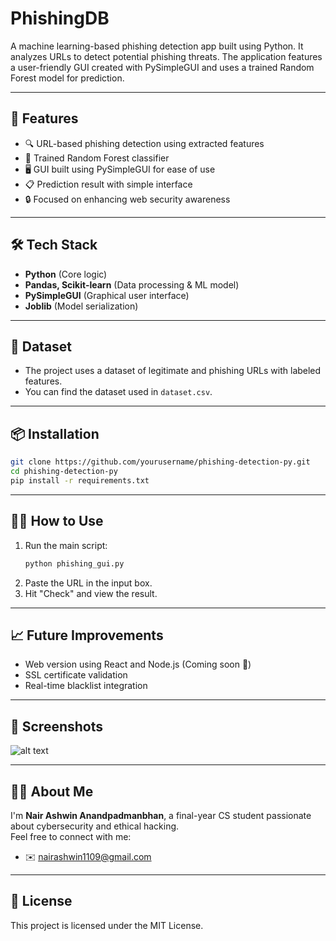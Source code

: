 # PhishingDB

A machine learning-based phishing detection app built using Python. It analyzes URLs to detect potential phishing threats. The application features a user-friendly GUI created with PySimpleGUI and uses a trained Random Forest model for prediction.

---

## 🚀 Features

- 🔍 URL-based phishing detection using extracted features
- 🧠 Trained Random Forest classifier
- 🖥️ GUI built using PySimpleGUI for ease of use
- 📋 Prediction result with simple interface
- 🔒 Focused on enhancing web security awareness

---

## 🛠️ Tech Stack

- **Python** (Core logic)
- **Pandas, Scikit-learn** (Data processing & ML model)
- **PySimpleGUI** (Graphical user interface)
- **Joblib** (Model serialization)

---

## 🧪 Dataset

- The project uses a dataset of legitimate and phishing URLs with labeled features.
- You can find the dataset used in `dataset.csv`.

---

## 📦 Installation

```bash
git clone https://github.com/yourusername/phishing-detection-py.git
cd phishing-detection-py
pip install -r requirements.txt
```

---

## 🧑‍💻 How to Use

1. Run the main script:
   ```bash
   python phishing_gui.py
   ```
2. Paste the URL in the input box.
3. Hit "Check" and view the result.

---

## 📈 Future Improvements

- Web version using React and Node.js (Coming soon 🚀)
- SSL certificate validation
- Real-time blacklist integration

---

## 📸 Screenshots

![alt text](image.png)

---

## 👨‍💻 About Me

I'm **Nair Ashwin Anandpadmanbhan**, a final-year CS student passionate about cybersecurity and ethical hacking.  
Feel free to connect with me:

- ✉️ [nairashwin1109@gmail.com](mailto:nairashwin1109@gmail.com)

---

## 📄 License

This project is licensed under the MIT License.
